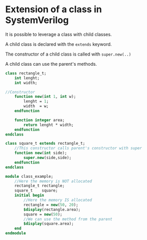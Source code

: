 # Extension of a class in SystemVerilog
It is possible to leverage a class with child classes.

A child class is declared with the `extends` keyword.

The constructor of a child class is called with `super.new(..)`

A child class can use the parent's methods.

```systemverilog
class rectangle_t;
	int lenght;
	int width;

//Constructor
	function new(int 1, int w);
		lenght = 1;
		width  = w;
	endfunction

	function integer area;
		return lenght * width;
	endfunction
endclass

class square_t extends rectangle_t;
	//This constructor calls parent's constructor with super
	function new(int side);
		super.new(side,side);
	endfunction
endclass

module class_example;
	//Here the memory is NOT allocated
	rectangle_t rectangle;
	square_t    square;
	initial begin
		//Here the memory IS allocated
		rectangle = new(50, 20);
		$display(rectangle.area);
		square = new(50);
		//We can use the method from the parent
		$display(square.area);
	end
endmodule
```